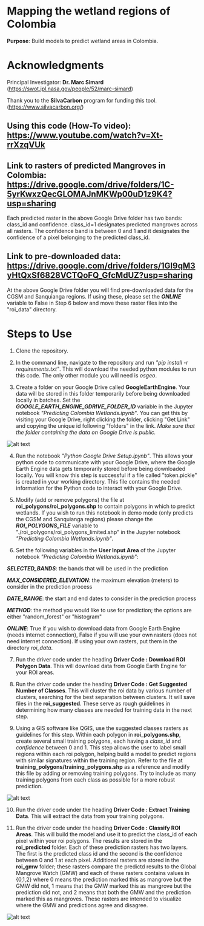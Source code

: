 # Mapping the wetland regions of Colombia

**Purpose**: Build models to predict wetland areas in Colombia.

# Acknowledgments

Principal Investigator: **Dr. Marc Simard** (https://swot.jpl.nasa.gov/people/52/marc-simard)

Thank you to the **SilvaCarbon** program for funding this tool. (https://www.silvacarbon.org/)

## Using this code (How-To video): https://www.youtube.com/watch?v=Xt-rrXzqVUk

## Link to rasters of predicted Mangroves in Colombia: https://drive.google.com/drive/folders/1C-5yrKwxzQecGLOMAJnMKWp00uD1z9K4?usp=sharing

Each predicted raster in the above Google Drive folder has two bands: class_id and confidence. class_id=1 designates predicted mangroves across all rasters. The confidence band is between 0 and 1 and it designates the confidence of a pixel belonging to the predicted class_id.

## Link to pre-downloaded data: https://drive.google.com/drive/folders/1GI9qM3yHtQxSf6828VCTQoFQ_GfcMdUZ?usp=sharing

At the above Google Drive folder you will find pre-downloaded data for the CGSM and Sanquianga regions. If using these, please set the ***ONLINE*** variable to False in Step 6 below and move these raster files into the "roi_data" directory.

# Steps to Use

1. Clone the repository.

2. In the command line, navigate to the repository and run *"pip install -r requirements.txt"*. This will download the needed python modules to run this code. The only other module you will need is *osgeo*.

3. Create a folder on your Google Drive called **GoogleEarthEngine**. Your data will be stored in this folder temporarily before being downloaded locally in batches. Set the ***GOOGLE_EARTH_ENGINE_GDRIVE_FOLDER_ID*** variable in the Jupyter notebook *"Predicting Colombia Wetlands.ipynb"*. You can get this by visiting your Google Drive, right clicking the folder, clicking "Get Link" and copying the unique id following "folders" in the link. *Make sure that the folder containing the data on Google Drive is public.*

![alt text](https://github.com/ritvikmath/ritvikmath.github.io/blob/master/images/2020-09-17_18-29-37.png)

4. Run the notebook *"Python Google Drive Setup.ipynb"*. This allows your python code to communicate with your Google Drive, where the Google Earth Engine data gets temporarily stored before being downloaded locally. You will know this step is successful if a file called "token.pickle" is created in your working directory. This file contains the needed information for the Python code to interact with your Google Drive.

5. Modify (add or remove polygons) the file at **roi_polygons/roi_polygons.shp** to contain polygons in which to predict wetlands. If you wish to run this notebook in demo mode (only predicts the CGSM and Sanquianga regions) please change the ***ROI_POLYGONS_FILE*** variable to "./roi_polygons/roi_polygons_limited.shp" in the Jupyter notebook *"Predicting Colombia Wetlands.ipynb"*. 

6. Set the following variables in the **User Input Area** of the Jupyter notebook *"Predicting Colombia Wetlands.ipynb"*:

***SELECTED_BANDS***: the bands that will be used in the prediction

***MAX_CONSIDERED_ELEVATION***: the maximum elevation (meters) to consider in the prediction process

***DATE_RANGE***: the start and end dates to consider in the prediction process

***METHOD***: the method you would like to use for prediction; the options are either "random_forest" or "histogram"

***ONLINE***: True if you wish to download data from Google Earth Engine (needs internet connection), False if you will use your own rasters (does not need internet connection). If using your own rasters, put them in the directory *roi_data*.

7. Run the driver code under the heading **Driver Code : Download ROI Polygon Data**. This will download data from Google Earth Engine for your ROI areas.

8. Run the driver code under the heading **Driver Code : Get Suggested Number of Classes**. This will cluster the roi data by various number of clusters, searching for the best separation between clusters. It will save files in the **roi_suggested**. These serve as rough guidelines in determining how many classes are needed for training data in the next step.

9. Using a GIS software like QGIS, use the suggested classes rasters as guidelines for this step. Within each polygon in **roi_polygons.shp**, create several small training polygons, each having a *class_id* and *confidence* between 0 and 1. This step allows the user to label small regions within each roi polygon, helping build a model to predict regions with similar signatures within the training region. Refer to the file at **training_polygons/training_polygons.shp** as a reference and modify this file by adding or removing training polygons. Try to include as many training polygons from each class as possible for a more robust prediction.

![alt text](https://github.com/ritvikmath/ritvikmath.github.io/blob/master/images/2020-09-17_18-32-04.png)

10. Run the driver code under the heading **Driver Code : Extract Training Data**. This will extract the data from your training polygons.

11. Run the driver code under the heading **Driver Code : Classify ROI Areas**. This will build the model and use it to predict the class_id of each pixel within your roi polygons. The results are stored in the **roi_predicted** folder. Each of these prediction rasters has two layers. The first is the predicted class id and the second is the confidence between 0 and 1 at each pixel. Additional rasters are stored in the **roi_gmw** folder; these rasters compare the predictd results to the Global Mangrove Watch (GMW) and each of these rasters contains values in {0,1,2} where 0 means the prediction marked this as mangrove but the GMW did not, 1 means that the GMW marked this as mangrove but the prediction did not, and 2 means that both the GMW and the prediction marked this as mangroves. These rasters are intended to visualize where the GMW and predictions agree and disagree.

![alt text](https://github.com/ritvikmath/ritvikmath.github.io/blob/master/images/2020-09-17_18-32-48.png)

